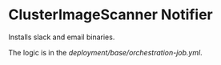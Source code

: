 #  ClusterImageScanner Notifier

Installs slack and email binaries.

The logic is in the _deployment/base/orchestration-job.yml_.
